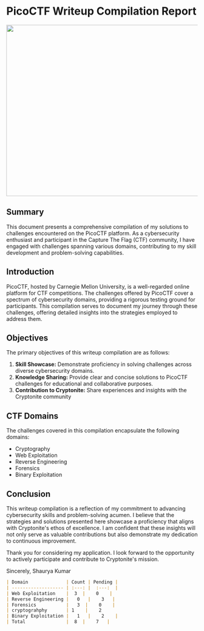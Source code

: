 # PicoCTF Writeup Compilation Report
<img src="https://miro.medium.com/v2/resize:fit:828/format:webp/1*mm1_mK2_AN-pwUgFdCiUVQ.png" width="1000" height="450">

##  Summary
This document presents a comprehensive compilation of my solutions to challenges encountered on the PicoCTF platform. As a cybersecurity enthusiast and participant in the Capture The Flag (CTF) community, I have engaged with challenges spanning various domains, contributing to my skill development and problem-solving capabilities.

## Introduction
PicoCTF, hosted by Carnegie Mellon University, is a well-regarded online platform for CTF competitions. The challenges offered by PicoCTF cover a spectrum of cybersecurity domains, providing a rigorous testing ground for participants. This compilation serves to document my journey through these challenges, offering detailed insights into the strategies employed to address them.

## Objectives
The primary objectives of this writeup compilation are as follows:
1. **Skill Showcase:** Demonstrate proficiency in solving challenges across diverse cybersecurity domains.
2. **Knowledge Sharing:** Provide clear and concise solutions to PicoCTF challenges for educational and collaborative purposes.
3. **Contribution to Cryptonite:** Share experiences and insights with the Cryptonite community
## CTF Domains
The challenges covered in this compilation encapsulate the following domains:
- Cryptography
- Web Exploitation
- Reverse Engineering
- Forensics
- Binary Exploitation


## Conclusion
This writeup compilation is a reflection of my commitment to advancing cybersecurity skills and problem-solving acumen. I believe that the strategies and solutions presented here showcase a proficiency that aligns with Cryptonite's ethos of excellence. I am confident that these insights will not only serve as valuable contributions but also demonstrate my dedication to continuous improvement. 

Thank you for considering my application. I look forward to the opportunity to actively participate and contribute to Cryptonite's mission.

Sincerely,
Shaurya Kumar
```markdown
| Domain              | Count | Pending |
| ------------------- | :---: |  :---:  |
| Web Exploitation    |  3  |    0    |
| Reverse Engineering |   0   |    3   |
| Forensics           |   3  |    0    |
| cryptograhphy       | 1    |    2
| Binary Exploitation |   1   |    2    |
| Total               |  8  |    7   |
```


